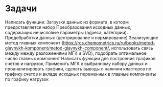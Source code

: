 # Задачи
Написать функции:
 Загрузки данных из формата, в которм предоставляется набор
 Преобразования исходных данных, содержащих нечисловые параметры (адреса, категории).
 Предобработки данных (центрирование и нормирование)
 Зеализующие метод главных компонент (https://rcs.chemometrics.ru/ru/books/metod-glavnykh-komponent/metod-glavnykh-component/,          использовать связь между между разложениями МГК и SVD), подобрать оптимальное число главных компонент
 Написать функции для построения графиков счетов и нагрузок, 
 Применить МГК к выбранному набору данных и проанализировать графики, сделать выводы о наличии кластеров по графику счетов и вкладе исходных переменных в главные компоненты по графику нагрузок
